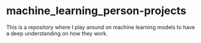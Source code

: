 # machine_learning_person-projects
This is a repository where I play around on machine learning models to have a deep understanding on how they work.
